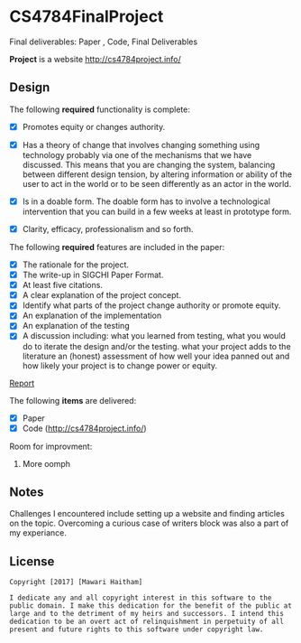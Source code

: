 # CS4784FinalProject
Final deliverables: Paper , Code, Final Deliverables


**Project** is a website http://cs4784project.info/


## Design

The following **required** functionality is complete:

- [x] Promotes equity or changes authority.
- [x] Has a theory of change that involves changing something using technology
probably via one of the mechanisms that we have discussed. 
This means that you are changing the system, balancing between 
different design tension, by altering information or ability of 
the user to act in the world or to be seen differently as an actor in the world.
- [x] Is in a doable form. The doable form has to 
involve a technological intervention that you can build in a few weeks at least in prototype form.
- [x] Clarity, efficacy, professionalism and so forth.



The following **required** features are included in the paper:

- [X] The rationale for the project.
- [X] The write-up in SIGCHI Paper Format. 
- [X] At least five citations.
- [X] A clear explanation of the project concept.
- [X] Identify what parts of the project change authority or promote equity.
- [X] An explanation of the implementation
- [X] An explanation of the testing
- [X] A discussion including:
what you learned from testing,
what you would do to iterate the design and/or the testing.
what your project adds to the literature
an (honest) assessment of how well your idea panned out and how likely your project is to change power or equity.

[Report](./CS4784_Project_Report.pdf)


The following **items** are delivered:
- [X] Paper
- [X] Code (http://cs4784project.info/)

Room for improvment: 
1. More oomph


## Notes
Challenges I encountered include setting up a website and finding articles on the topic. Overcoming a curious case of writers block was also a part of my experiance. 

## License

    Copyright [2017] [Mawari Haitham]

    I dedicate any and all copyright interest in this software to the
    public domain. I make this dedication for the benefit of the public at
    large and to the detriment of my heirs and successors. I intend this
    dedication to be an overt act of relinquishment in perpetuity of all
    present and future rights to this software under copyright law.
